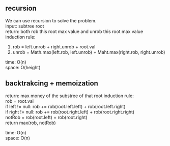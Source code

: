 ## recursion
We can use recursion to solve the problem.<br>
input: subtree root<br>
return: both rob this root max value and unrob this root max value<br>
induction rule:<br>
1. rob = left.unrob + right.unrob + root.val
2. unrob = Math.max(left.rob, left.unrob) + Maht.max(right.rob, right.unrob)

time: O(n)<br>
space: O(height)
## backtrakcing + memoization
return: max money of the substree of that root
induction rule:<br>
rob = root.val<br>
if left != null: rob += rob(root.left.left) + rob(root.left.right)<br>
if right != null: rob += rob(root.right.left) + rob(root.right.right)<br>
notRob = rob(root.left) + rob(root.right)<br>
return max(rob, notRob)

time: O(n)<br>
space: O(n)
